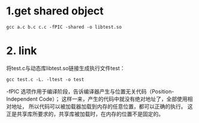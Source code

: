 # 1.get shared object
```
gcc a.c b.c c.c -fPIC -shared -o libtest.so
```
# 2. link
 
将test.c与动态库libtest.so链接生成执行文件test：
```
gcc test.c -L. -ltest -o test
```
-fPIC 选项作用于编译阶段，告诉编译器产生与位置无关代码（Position-Independent Code）；
这样一来，产生的代码中就没有绝对地址了，全部使用相对地址，
所以代码可以被加载器加载到内存的任意位置，都可以正确的执行。
这正是共享库所要求的，共享库被加载时，在内存的位置不是固定的。
